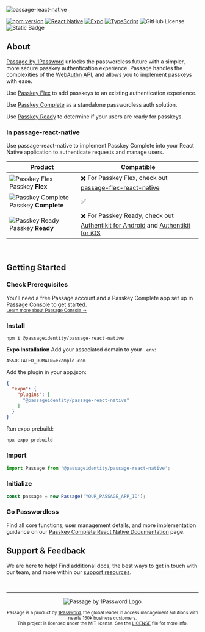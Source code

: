 ![passage-react-native](https://storage.googleapis.com/passage-docs/github-md-assets/passage-react-native.png)

[![npm version](https://badge.fury.io/js/@passageidentity%2Fpassage-react-native.svg)](https://badge.fury.io/js/@passageidentity%2Fpassage-react-native) [![React Native](https://img.shields.io/badge/React_Native-%2320232a.svg?logo=react&logoColor=%2361DAFB)](#) [![Expo](https://img.shields.io/badge/Expo-%2320232a.svg?logo=expo&logoColor=%2361DAFB)](#) [![TypeScript](https://img.shields.io/badge/TypeScript-3178C6?logo=typescript&logoColor=fff)](#) ![GitHub License](https://img.shields.io/github/license/passageidentity/passage-react-native)
 ![Static Badge](https://img.shields.io/badge/Built_by_1Password-grey?logo=1password)


## About

[Passage by 1Password](https://1password.com/product/passage) unlocks the passwordless future with a simpler, more secure passkey authentication experience. Passage handles the complexities of the [WebAuthn API](https://blog.1password.com/what-is-webauthn/), and allows you to implement passkeys with ease. 

Use [Passkey Flex](https://docs.passage.id/flex) to add passkeys to an existing authentication experience.

Use [Passkey Complete](https://docs.passage.id/complete) as a standalone passwordless auth solution.

Use [Passkey Ready](https://docs.passage.id/passkey-ready) to determine if your users are ready for passkeys.



### In passage-react-native

Use passage-react-native to implement Passkey Complete into your React Native application to authenticate requests and manage users.

| Product | Compatible |
| --- | --- |
| ![Passkey Flex](https://storage.googleapis.com/passage-docs/github-md-assets/passage-passkey-flex-icon.png) Passkey **Flex** | ✖️ For Passkey Flex, check out [passage-flex-react-native](https://github.com/passageidentity/passage-flex-react-native)
| ![Passkey Complete](https://storage.googleapis.com/passage-docs/github-md-assets/passage-passkey-complete-icon.png) Passkey **Complete** | ✅
| ![Passkey Ready](https://storage.googleapis.com/passage-docs/github-md-assets/passage-passkey-ready-icon.png) Passkey **Ready**          | ✖️ For Passkey Ready, check out [Authentikit for Android](https://github.com/passageidentity/passage-android/tree/main/authentikit) and [Authentikit for iOS](https://github.com/passageidentity/passage-authentikit-ios) |


<br />

## Getting Started

### Check Prerequisites

<p>
 You'll need a free Passage account and a Passkey Complete app set up in <a href="https://console.passage.id/">Passage Console</a> to get started. <br />
 <sub><a href="https://docs.passage.id/home#passage-console">Learn more about Passage Console →</a></sub>
</p>

### Install
```shell
npm i @passageidentity/passage-react-native
```

**Expo Installation**
Add your associated domain to your `.env`:
```shell
ASSOCIATED_DOMAIN=example.com
```
Add the plugin in your app.json:
```json
{
  "expo": {
    "plugins": [
      "@passageidentity/passage-react-native"
    ]
  }
}
```
Run expo prebuild:
```shell
npx expo prebuild
```

### Import
```js
import Passage from '@passageidentity/passage-react-native';
```

### Initialize
```js
const passage = new Passage('YOUR_PASSAGE_APP_ID');
```

### Go Passwordless

Find all core functions, user management details, and more implementation guidance on our [Passkey Complete React Native Documentation](https://docs.passage.id/complete/react-native/add-passage) page.

## Support & Feedback

We are here to help! Find additional docs, the best ways to get in touch with our team, and more within our [support resources](https://github.com/passageidentity/.github/blob/main/SUPPORT.md). 

<br />

---

<p align="center">
    <picture>
      <source media="(prefers-color-scheme: dark)" srcset="https://storage.googleapis.com/passage-docs/github-md-assets/passage-by-1password-dark.png">
      <source media="(prefers-color-scheme: light)" srcset="https://storage.googleapis.com/passage-docs/github-md-assets/passage-by-1password-light.png">
      <img alt="Passage by 1Password Logo" src="https://storage.googleapis.com/passage-docs/github-md-assets/passage-by-1password-light.png">
    </picture>
</p>

<p align="center">
    <sub>Passage is a product by <a href="https://1password.com/product/passage">1Password</a>, the global leader in access management solutions with nearly 150k business customers.</sub><br />
    <sub>This project is licensed under the MIT license. See the <a href="LICENSE">LICENSE</a> file for more info.</sub>
</p>
